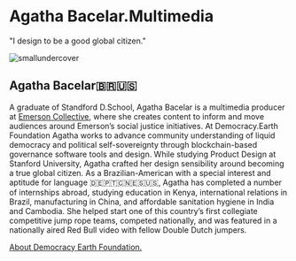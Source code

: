 # Agatha Bacelar.Multimedia
"I design to be a good global citizen."

![smallundercover](https://user-images.githubusercontent.com/24529258/37628450-bf259732-2b96-11e8-931e-b0734531e1a7.png)

## Agatha Bacelar🇧🇷🇺🇸

A graduate of Standford D.School, Agatha Bacelar is a multimedia producer at [Emerson Collective](http://www.emersoncollective.com/our-team), where she creates content to inform and move audiences around Emerson’s social justice initiatives. At Democracy.Earth Foundation Agatha works to advance community understanding of liquid democracy and political self-sovereignty through blockchain-based governance software tools and design.  While studying Product Design at Stanford University, Agatha crafted her design sensibility around becoming a true global citizen. As a Brazilian-American with a special interest and aptitude for language 🇩🇪🇵🇹🇨🇳🇪🇸🇺🇸, Agatha has  completed a number of internships abroad, studying education in Kenya, international relations in Brazil, manufacturing in China, and affordable sanitation hygiene in India and Cambodia. She helped start one of this country’s first collegiate competitive jump rope teams, competed nationally, and was featured in a nationally aired Red Bull video with fellow Double Dutch jumpers. 

[About Democracy Earth Foundation.](https://github.com/DemocracyEarth/press-kit/blob/master/README.md#democracy-earth-press-kit)
